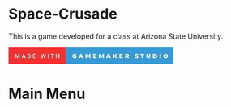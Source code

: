 # Space-Crusade
This is a game developed for a class at Arizona State University.

![alt text](images/testing.jpg)


# Main Menu

